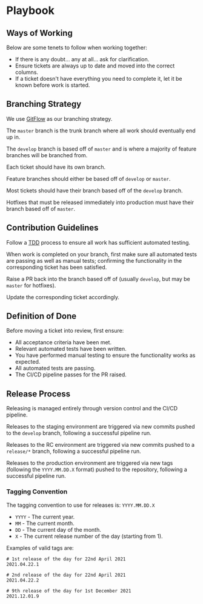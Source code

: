 # Playbook

## Ways of Working

Below are some tenets to follow when working together:

* If there is any doubt... any at all... ask for clarification.
* Ensure tickets are always up to date and moved into the correct columns.
* If a ticket doesn't have everything you need to complete it, let it be known
before work is started.

## Branching Strategy

We use [GitFlow](https://www.atlassian.com/git/tutorials/comparing-workflows/gitflow-workflow)
as our branching strategy.

The `master` branch is the trunk branch where all work should eventually end up
in.

The `develop` branch is based off of `master` and is where a majority of feature
branches will be branched from.

Each ticket should have its own branch.

Feature branches should either be based off of `develop` or `master`.

Most tickets should have their branch based off of the `develop` branch.

Hotfixes that must be released immediately into production must have their
branch based off of `master`.

## Contribution Guidelines

Follow a [TDD](https://en.wikipedia.org/wiki/Test-driven_development) process to
ensure all work has sufficient automated testing.

When work is completed on your branch, first make sure all automated tests are
passing as well as manual tests; confirming the functionality in the
corresponding ticket has been satisfied.

Raise a PR back into the branch based off of (usually `develop`, but may be
`master` for hotfixes).

Update the corresponding ticket accordingly.

## Definition of Done

Before moving a ticket into review, first ensure:

* All acceptance criteria have been met.
* Relevant automated tests have been written.
* You have performed manual testing to ensure the functionality works as 
expected.
* All automated tests are passing.
* The CI/CD pipeline passes for the PR raised.

## Release Process

Releasing is managed entirely through version control and the CI/CD pipeline.

Releases to the staging environment are triggered via new commits pushed to the
`develop` branch, following a successful pipeline run.

Releases to the RC environment are triggered via new commits pushed to a
`release/*` branch, following a successful pipeline run.

Releases to the production environment are triggered via new tags (following the
`YYYY.MM.DD.X` format) pushed to the repository, following a successful pipeline
run.

### Tagging Convention

The tagging convention to use for releases is: `YYYY.MM.DD.X`

* `YYYY` - The current year.
* `MM` - The current month.
* `DD` - The current day of the month.
* `X` - The current release number of the day (starting from 1).

Examples of valid tags are:

```
# 1st release of the day for 22nd April 2021
2021.04.22.1

# 2nd release of the day for 22nd April 2021
2021.04.22.2

# 9th release of the day for 1st December 2021
2021.12.01.9
```
